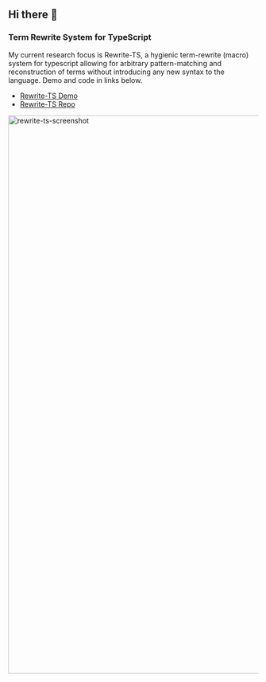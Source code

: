 ## Hi there 👋

### Term Rewrite System for TypeScript

My current research focus is Rewrite-TS, a hygienic term-rewrite (macro) system for typescript allowing for arbitrary pattern-matching and reconstruction of terms without introducing any new syntax to the language.  Demo and code in links below.

- [Rewrite-TS Demo](https://azizghuloum.github.io/rewrite-ts-visualized/)
- [Rewrite-TS Repo](https://github.com/azizghuloum/rewrite-ts-visualized/)

<img width="1121" alt="rewrite-ts-screenshot" src="https://github.com/user-attachments/assets/41d9bb7d-2a19-4f1a-a603-34be7616ea7a">


<!--
I'm currently writing a [tutorial on event sourcing](https://github.com/event-sourcing-tutorial). It is still in the beginning stages. Please read and tell me if you want me to expand on any specific topic. 
-->

<!--
**azizghuloum/azizghuloum** is a ✨ _special_ ✨ repository because its `README.md` (this file) appears on your GitHub profile.

Here are some ideas to get you started:

- 🔭 I’m currently working on ...
- 🌱 I’m currently learning ...
- 👯 I’m looking to collaborate on ...
- 🤔 I’m looking for help with ...
- 💬 Ask me about ...
- 📫 How to reach me: ...
- 😄 Pronouns: ...
- ⚡ Fun fact: ...
-->

